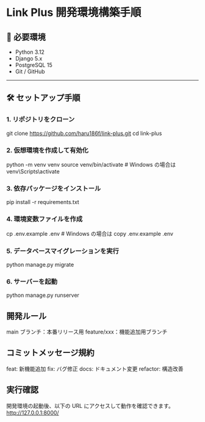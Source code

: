 # Link Plus 開発環境構築手順

## 🚀 必要環境
- Python 3.12
- Django 5.x
- PostgreSQL 15
- Git / GitHub

---

## 🛠️ セットアップ手順

### 1. リポジトリをクローン
git clone https://github.com/haru186f/link-plus.git
cd link-plus

### 2. 仮想環境を作成して有効化
python -m venv venv
source venv/bin/activate  # Windows の場合は venv\Scripts\activate

### 3. 依存パッケージをインストール
pip install -r requirements.txt

### 4. 環境変数ファイルを作成
cp .env.example .env    # Windows の場合は copy .env.example .env

### 5. データベースマイグレーションを実行
python manage.py migrate

### 6. サーバーを起動
python manage.py runserver


## 開発ルール
main ブランチ：本番リリース用
feature/xxx：機能追加用ブランチ

## コミットメッセージ規約
feat: 新機能追加
fix: バグ修正
docs: ドキュメント変更
refactor: 構造改善

## 実行確認
開発環境の起動後、以下の URL にアクセスして動作を確認できます。
http://127.0.0.1:8000/
